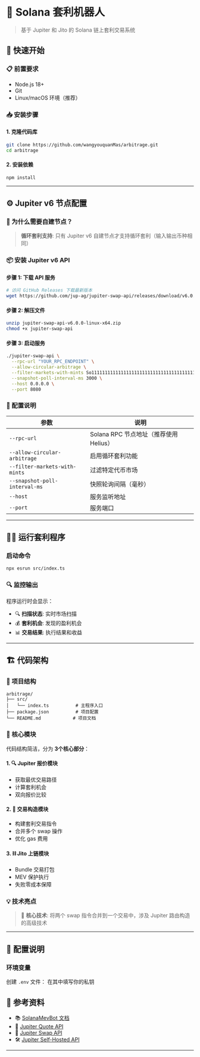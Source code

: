 # 🔄 Solana 套利机器人

> 基于 Jupiter 和 Jito 的 Solana 链上套利交易系统

## 🚀 快速开始

### 📋 前置要求

- Node.js 18+
- Git
- Linux/macOS 环境（推荐）

### 📥 安装步骤

#### 1. 克隆代码库

```bash
git clone https://github.com/wangyouquanMas/arbitrage.git
cd arbitrage
```

#### 2. 安装依赖

```bash
npm install
```

---

## ⚙️ Jupiter v6 节点配置

### 🤔 为什么需要自建节点？

> **循环套利支持**: 只有 Jupiter v6 自建节点才支持循环套利（输入输出币种相同）

### 📦 安装 Jupiter v6 API

#### 步骤 1: 下载 API 服务

```bash
# 访问 GitHub Releases 下载最新版本
wget https://github.com/jup-ag/jupiter-swap-api/releases/download/v6.0.0/jupiter-swap-api-v6.0.0-linux-x64.zip
```

#### 步骤 2: 解压文件

```bash
unzip jupiter-swap-api-v6.0.0-linux-x64.zip
chmod +x jupiter-swap-api
```

#### 步骤 3: 启动服务

```bash
./jupiter-swap-api \
  --rpc-url "YOUR_RPC_ENDPOINT" \
  --allow-circular-arbitrage \
  --filter-markets-with-mints So11111111111111111111111111111111111111112 EPjFWdd5AufqSSqeM2qN1xzybapC8G4wEGGkZwyTDt1v \
  --snapshot-poll-interval-ms 3000 \
  --host 0.0.0.0 \
  --port 8080
```

### 🔧 配置说明

| 参数 | 说明 |
|------|------|
| `--rpc-url` | Solana RPC 节点地址（推荐使用 Helius） |
| `--allow-circular-arbitrage` | 启用循环套利功能 |
| `--filter-markets-with-mints` | 过滤特定代币市场 |
| `--snapshot-poll-interval-ms` | 快照轮询间隔（毫秒） |
| `--host` | 服务监听地址 |
| `--port` | 服务端口 |

---

## 🏃‍♂️ 运行套利程序

### 启动命令

```bash
npx esrun src/index.ts
```

### 🔍 监控输出

程序运行时会显示：
- 🔍 **扫描状态**: 实时市场扫描
- 💰 **套利机会**: 发现的盈利机会
- 📊 **交易结果**: 执行结果和收益

---

## 🏗️ 代码架构

### 📁 项目结构

```
arbitrage/
├── src/
│   └── index.ts          # 主程序入口
├── package.json          # 项目配置
└── README.md            # 项目文档
```

### 🔧 核心模块

代码结构简洁，分为 **3个核心部分**：

#### 1. 🔍 Jupiter 报价模块
- 获取最优交易路径
- 计算套利机会
- 双向报价比较

#### 2. 🔨 交易构造模块
- 构建套利交易指令
- 合并多个 swap 操作
- 优化 gas 费用

#### 3. ⛓️ Jito 上链模块
- Bundle 交易打包
- MEV 保护执行
- 失败零成本保障

### 💡 技术亮点

> 🎯 **核心技术**: 将两个 swap 指令合并到一个交易中，涉及 Jupiter 路由构造的高级技术

---

## 🔧 配置说明

### 环境变量

创建 `.env` 文件：
在其中填写你的私钥


## 📖 参考资料

- 📚 [SolanaMevBot 文档](https://docs.solanamevbot.com/home)
- 🔗 [Jupiter Quote API](https://dev.jup.ag/docs/api/swap-api/quote)
- 🔗 [Jupiter Swap API](https://dev.jup.ag/docs/api/swap-api/swap)
- 🛠️ [Jupiter Self-Hosted API](https://dev.jup.ag/docs/old/apis/self-hosted)

---